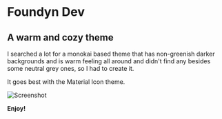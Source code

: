 # Foundyn Dev

## A warm and cozy theme

I searched a lot for a monokai based theme that has non-greenish darker backgrounds and is warm feeling all around and didn't find any besides some neutral grey ones, so I had to create it.

It goes best with the Material Icon theme.

![Screenshot](https://foundyn.dev/img/foundyn-dev-vscode-theme-screenshot-1.0.11.png "Foundyn Dev Theme Preview")

**Enjoy!**
